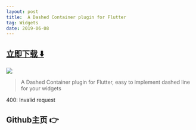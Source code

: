 ```yaml
---
layout: post
title:  A Dashed Container plugin for Flutter
tag: Widgets
date: 2019-06-08
---
```


 


## [立即下载 ️⬇️ ](https://codeload.github.com//zip/master) 
<p-2> 

 
![](https://flutterawesome.com/content/images/2019/05/dashed_container.jpg)
 
>
> A Dashed Container plugin for Flutter, easy to implement dashed line for your widgets
>

 
400: Invalid request

## Github主页 👉[](http://github.com/)